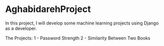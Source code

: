 # AghabidarehProject
In this project, I will develop some machine learning projects using Django as a developer.

The Projects:
1 - Password Strength
2 - Similarity Between Two Books
